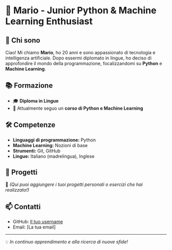 # 💼 Mario - Junior Python & Machine Learning Enthusiast

## 👋 Chi sono
Ciao! Mi chiamo **Mario**, ho 20 anni e sono appassionato di tecnologia e intelligenza artificiale. Dopo essermi diplomato in lingue, ho deciso di approfondire il mondo della programmazione, focalizzandomi su **Python** e **Machine Learning**.

## 📚 Formazione
- 🎓 **Diploma in Lingue**
- 📖 Attualmente seguo un **corso di Python e Machine Learning**

## 🛠️ Competenze
- **Linguaggi di programmazione:** Python
- **Machine Learning:** Nozioni di base
- **Strumenti:** Git, GitHub
- **Lingue:** Italiano (madrelingua), Inglese

## 🚀 Progetti
📌 *(Qui puoi aggiungere i tuoi progetti personali o esercizi che hai realizzato!)*

## 📫 Contatti
- GitHub: [Il tuo username](https://github.com/tuo-username)
- Email: [La tua email]

---
💡 *In continuo apprendimento e alla ricerca di nuove sfide!*
